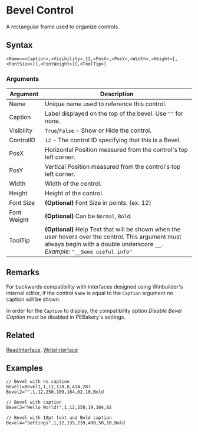 # Bevel Control

A rectangular frame used to organize controls.

## Syntax

```pebakery
<Name>=<Caption>,<Visibility>,12,<PosX>,<PosY>,<Width>,<Height>[,<FontSize>][,<FontWeight>][,<ToolTip>]
```

### Arguments

| Argument | Description |
| --- | --- |
| Name | Unique name used to reference this control. |
| Caption | Label displayed on the top of the bevel. Use `""` for none. |
| Visibility | `True`/`False` - Show or Hide the control. |
| ControlID | `12` - The control ID specifying that this is a Bevel. |
| PosX | Horizontal Position measured from the control's top left corner. |
| PosY | Vertical Position measured from the control's top left corner. |
| Width | Width of the control. |
| Height | Height of the control. |
| Font Size | **(Optional)** Font Size in points. (ex. 12) |
| Font Weight | **(Optional)** Can be `Normal`, `Bold`. |
| ToolTip | **(Optional)** Help Text that will be shown when the user hovers over the control. This argument must always begin with a double underscore `__`. *Example:* `"__Some useful info"` |

## Remarks

For backwards compatibility with interfaces designed using Winbuilder's internal editor, if the control `Name` is equal to the `Caption` argument no caption will be shown.

In order for the `Caption` to display, the compatibility option *Disable Bevel Caption* must be disabled in PEBakery's settings.

## Related

[ReadInterface](/Commands/Interface/ReadInterface.md), [WriteInterface](/Commands/Interface/WriteInterface.md)

## Examples

```pebakery
// Bevel with no caption
Bevel1=Bevel1,1,12,128,8,414,287
Bevel2="",1,12,250,109,184,62,10,Bold

// Bevel with caption
Bevel3="Hello World!",1,12,250,19,104,82

// Bevel with 10pt font and Bold caption
Bevel4="Settings",1,12,135,239,400,50,10,Bold
```